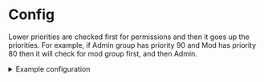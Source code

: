 # Config

Lower priorities are checked first for permissions and then it goes up the priorities. For example, if Admin group has priority 90 and Mod has priority 80 then it will check for mod group first, and then Admin.

<details>

<summary>Example configuration</summary>

```
header:
- ' '
- '&bExample Server Name'
- ' '
- '&7(&a%forge_online% / &c%forge_max_online%&7)'
- ' '
footer:
- ' '
- 'Discord: discord.gg/pixelmon'
- ' '
groups:
    idiot:
        identifier: hello
        prefix: '&bPrefix1 &r'
        suffix: '&cFatter'
        weight: 5
        permission: 'first.permission'
    idiot2:
        identifier: hello2
        prefix: '&bPrefix2 &r'
        suffix: '&8[&b%reforged_wins%&8] &r'
        weight: 6
        permission: 'second.permission'
```

</details>
